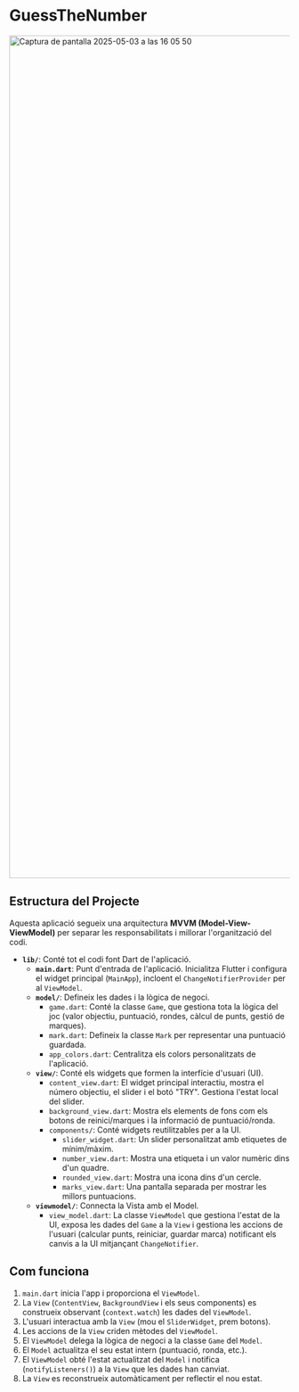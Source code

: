 # GuessTheNumber

<img width="1512" alt="Captura de pantalla 2025-05-03 a las 16 05 50" src="https://github.com/user-attachments/assets/9332b7d9-f225-4cd5-b131-994e3c5c4c87" />

## Estructura del Projecte

Aquesta aplicació segueix una arquitectura **MVVM (Model-View-ViewModel)** per separar les responsabilitats i millorar l'organització del codi.

*   **`lib/`**: Conté tot el codi font Dart de l'aplicació.
    *   **`main.dart`**: Punt d'entrada de l'aplicació. Inicialitza Flutter i configura el widget principal (`MainApp`), incloent el `ChangeNotifierProvider` per al `ViewModel`.
    *   **`model/`**: Defineix les dades i la lògica de negoci.
        *   `game.dart`: Conté la classe `Game`, que gestiona tota la lògica del joc (valor objectiu, puntuació, rondes, càlcul de punts, gestió de marques).
        *   `mark.dart`: Defineix la classe `Mark` per representar una puntuació guardada.
        *   `app_colors.dart`: Centralitza els colors personalitzats de l'aplicació.
    *   **`view/`**: Conté els widgets que formen la interfície d'usuari (UI).
        *   `content_view.dart`: El widget principal interactiu, mostra el número objectiu, el slider i el botó "TRY". Gestiona l'estat local del slider.
        *   `background_view.dart`: Mostra els elements de fons com els botons de reinici/marques i la informació de puntuació/ronda.
        *   `components/`: Conté widgets reutilitzables per a la UI.
            *   `slider_widget.dart`: Un slider personalitzat amb etiquetes de mínim/màxim.
            *   `number_view.dart`: Mostra una etiqueta i un valor numèric dins d'un quadre.
            *   `rounded_view.dart`: Mostra una icona dins d'un cercle.
            *   `marks_view.dart`: Una pantalla separada per mostrar les millors puntuacions.
    *   **`viewmodel/`**: Connecta la Vista amb el Model.
        *   `view_model.dart`: La classe `ViewModel` que gestiona l'estat de la UI, exposa les dades del `Game` a la `View` i gestiona les accions de l'usuari (calcular punts, reiniciar, guardar marca) notificant els canvis a la UI mitjançant `ChangeNotifier`.

## Com funciona

1.  `main.dart` inicia l'app i proporciona el `ViewModel`.
2.  La `View` (`ContentView`, `BackgroundView` i els seus components) es construeix observant (`context.watch`) les dades del `ViewModel`.
3.  L'usuari interactua amb la `View` (mou el `SliderWidget`, prem botons).
4.  Les accions de la `View` criden mètodes del `ViewModel`.
5.  El `ViewModel` delega la lògica de negoci a la classe `Game` del `Model`.
6.  El `Model` actualitza el seu estat intern (puntuació, ronda, etc.).
7.  El `ViewModel` obté l'estat actualitzat del `Model` i notifica (`notifyListeners()`) a la `View` que les dades han canviat.
8.  La `View` es reconstrueix automàticament per reflectir el nou estat.
